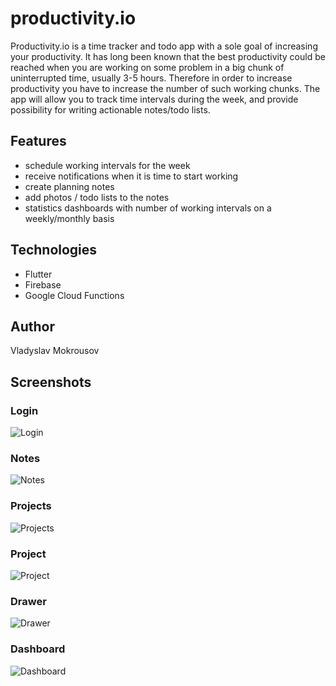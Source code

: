# productivity.io

Productivity.io is a time tracker and todo app with a sole goal of increasing your productivity.
It has long been known that the best productivity could be reached when you are working on
some problem in a big chunk of uninterrupted time, usually 3-5 hours. Therefore in order to increase
productivity you have to increase the number of such working chunks. The app will allow you to
track time intervals during the week, and provide possibility for writing actionable notes/todo lists.

## Features

- schedule working intervals for the week
- receive notifications when it is time to start working
- create planning notes
- add photos / todo lists to the notes
- statistics dashboards with number of working intervals on a weekly/monthly basis

## Technologies

- Flutter
- Firebase
- Google Cloud Functions

## Author

Vladyslav Mokrousov

## Screenshots

### Login

![Login](./screenshots/login.jpg)

### Notes

![Notes](./screenshots/notes..jpg)


### Projects

![Projects](./screenshots/projects.jpg)


### Project

![Project](./screenshots/project.jpg)


### Drawer

![Drawer](./screenshots/drawer.jpg)


### Dashboard

![Dashboard](./screenshots/dashboard.jpg)
